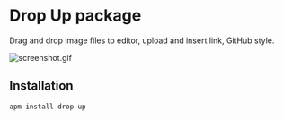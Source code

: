 # Drop Up package

Drag and drop image files to editor, upload and insert link, GitHub style.

![screenshot.gif](http://i.imgur.com/5Jp1iJj.gif)

## Installation
```
apm install drop-up
```
